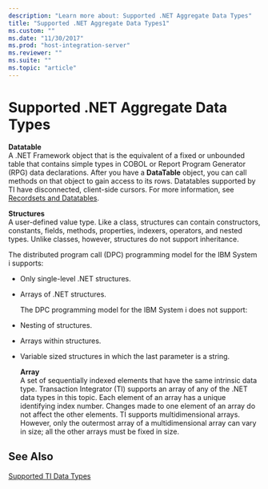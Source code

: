 ```yaml
---
description: "Learn more about: Supported .NET Aggregate Data Types"
title: "Supported .NET Aggregate Data Types1"
ms.custom: ""
ms.date: "11/30/2017"
ms.prod: "host-integration-server"
ms.reviewer: ""
ms.suite: ""
ms.topic: "article"
---
```

# Supported .NET Aggregate Data Types
**Datatable**  
 A .NET Framework object that is the equivalent of a fixed or unbounded table that contains simple types in COBOL or Report Program Generator (RPG) data declarations. After you have a **DataTable** object, you can call methods on that object to gain access to its rows. Datatables supported by TI have disconnected, client-side cursors. For more information, see [Recordsets and Datatables](../core/recordsets-and-datatables1.md).  
  
 **Structures**  
 A user-defined value type. Like a class, structures can contain constructors, constants, fields, methods, properties, indexers, operators, and nested types. Unlike classes, however, structures do not support inheritance.  
  
 The distributed program call (DPC) programming model for the IBM System i supports:  
  
- Only single-level .NET structures.  
  
- Arrays of .NET structures.  
  
  The DPC programming model for the IBM System i does not support:  
  
- Nesting of structures.  
  
- Arrays within structures.  
  
- Variable sized structures in which the last parameter is a string.  
  
  **Array**  
  A set of sequentially indexed elements that have the same intrinsic data type. Transaction Integrator (TI) supports an array of any of the .NET data types in this topic. Each element of an array has a unique identifying index number. Changes made to one element of an array do not affect the other elements. TI supports multidimensional arrays. However, only the outermost array of a multidimensional array can vary in size; all the other arrays must be fixed in size.  
  
## See Also  
 [Supported TI Data Types](../core/supported-ti-data-types2.md)
